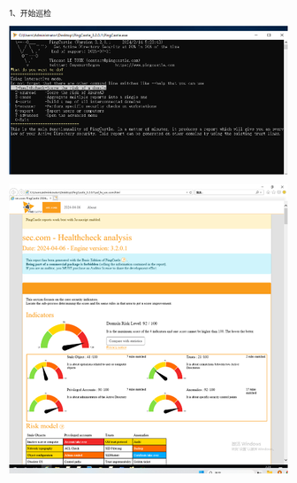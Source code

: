 1、开始巡检

![](../images/c456e6346ee57f17567fc22f9a010142.png)

![](../images/e8071b89e8b47075b935c55f676ba512.png)